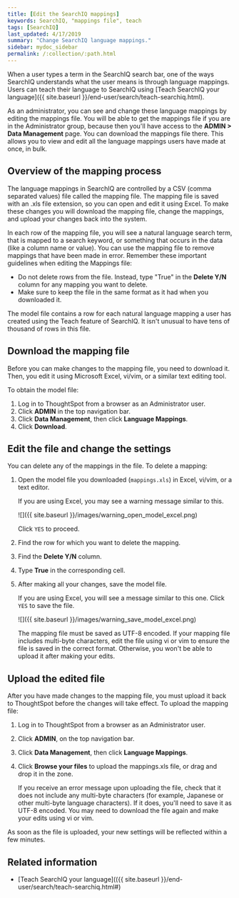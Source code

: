 ```yaml
---
title: [Edit the SearchIQ mappings]
keywords: SearchIQ, "mappings file", teach
tags: [SearchIQ]
last_updated: 4/17/2019
summary: "Change SearchIQ language mappings."
sidebar: mydoc_sidebar
permalink: /:collection/:path.html
---
```


When a user types a term in the SearchIQ search bar, one of the ways SearchIQ understands what the user means is through language mappings. Users can teach their language to SearchIQ using [Teach SearchIQ your language]({{ site.baseurl }}/end-user/search/teach-searchiq.html).

As an administrator, you can see and change these language mappings by editing the mappings file. You will be able to get the mappings file if you are in the Administrator group, because then you'll have access to the **ADMIN > Data Management** page. You can download the mappings file there. This allows you to view and edit all the language mappings users have made at once, in bulk.

## Overview of the mapping process

The language mappings in SearchIQ are controlled by a CSV (comma separated values) file called the mapping file. The mapping file is saved with an .xls file extension, so you can open and edit it using Excel. To make these changes you will download the mapping file, change the mappings,
and upload your changes back into the system.

In each row of the mapping file, you will see a natural language search term, that is mapped to a search keyword, or something that occurs in the data (like a column name or value). You can use the mapping file to remove mappings that have been made in error. Remember these important guidelines when editing the
Mappings file:

-   Do not delete rows from the file. Instead, type "True" in the **Delete Y/N** column for any mapping you want to delete.
-   Make sure to keep the file in the same format as it had when you downloaded it.

The model file contains a row for each natural language mapping a user has created using the Teach feature of SearchIQ. It isn't unusual
to have tens of thousand of rows in this file.

## Download the mapping file

Before you can make changes to the mapping file, you need to download it. Then,
you edit it using Microsoft Excel, vi/vim, or a similar text editing tool.

To obtain the model file:

1. Log in to ThoughtSpot from a browser as an Administrator user.
2. Click **ADMIN** in the top navigation bar.
3. Click **Data Management**, then click **Language Mappings**.
4. Click **Download**.

## Edit the file and change the settings

You can delete any of the mappings in the file. To delete a mapping:

1. Open the model file you downloaded (`mappings.xls`) in Excel, vi/vim, or a text editor.

    If you are using Excel, you may see a warning message similar to this.

     ![]({{ site.baseurl }}/images/warning_open_model_excel.png)

    Click `YES` to proceed.

2. Find the row for which you want to delete the mapping.

3. Find the **Delete Y/N** column.
4. Type **True** in the corresponding cell.
5. After making all your changes, save the model file.

    If you are using Excel, you will see a message similar to this one. Click `YES` to save the file.

    ![]({{ site.baseurl }}/images/warning_save_model_excel.png)

    The mapping file must be saved as UTF-8 encoded. If your mapping file includes
    multi-byte characters, edit the file using vi or vim to ensure the file is
    saved in the correct format. Otherwise, you won't be able to upload it after
    making your edits.

## Upload the edited file

After you have made changes to the mapping file, you must upload it back to
ThoughtSpot before the changes will take effect. To upload the mapping file:

1. Log in to ThoughtSpot from a browser as an Administrator user.
2. Click **ADMIN**, on the top navigation bar.

3. Click **Data Management**, then click **Language Mappings**.
4. Click **Browse your files** to upload the mappings.xls file, or drag and drop it in the zone.

    If you receive an error message upon uploading the file, check that it does
    not include any multi-byte characters (for example, Japanese or other multi-byte
    language characters). If it does, you'll need to save it as UTF-8 encoded. You may need to download the file again and
    make your edits using vi or vim.

As soon as the file is uploaded, your new settings will be reflected within a few minutes.

## Related information  

* [Teach SearchIQ your language](({{ site.baseurl }}/end-user/search/teach-searchiq.html#)
